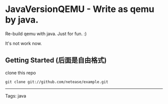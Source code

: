 JavaVersionQEMU - Write as qemu by java.
===============

Re-build qemu with java. Just for fun. :)

It's not work now.

Getting Started (后面是自由格式)
---------------

clone this repo

    git clone git://github.com/netease/example.git

---------------
Tags: java
